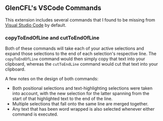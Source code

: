 ## GlenCFL's VSCode Commands

This extension includes several commands that I found to be missing from [Visual Studio Code](https://code.visualstudio.com/) by default.

### copyToEndOfLine and cutToEndOfLine

Both of these commands will take each of your active selections and expand those selections to the end of each selection's respective line. The `copyToEndOfLine` command would then simply copy that text into your clipboard, whereas the `cutToEndLine` command would cut that text into your clipboard.

A few notes on the design of both commands:
- Both positional selections and text-highlighting selections were taken into account, with the new selection for the latter spanning from the start of that highlighted text to the end of the line.
- Multiple selections that fall onto the same line are merged together.
- Any text that has been word wrapped is also selected whenever either command is executed.
